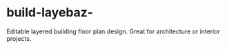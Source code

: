 # build-layebaz-
Editable layered building floor plan design.   Great for architecture or interior projects.
